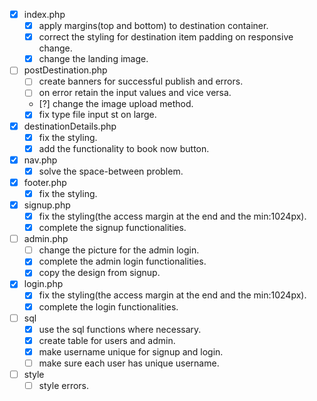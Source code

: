- [x] index.php
  - [x] apply margins(top and bottom) to destination container.
  - [x] correct the styling for destination item padding on responsive change.
  - [x] change the landing image.

- [ ] postDestination.php
  - [ ] create banners for successful publish and errors.
  - [ ] on error retain the input values and vice versa.
  - [?] change the image upload method.
  - [x] fix type file input st on large.

- [x] destinationDetails.php
  - [x] fix the styling.
  - [x] add the functionality to book now button.

- [x] nav.php
  - [x] solve the space-between problem.

- [x] footer.php
  - [x] fix the styling.

- [x] signup.php
  - [x] fix the styling(the access margin at the end and the min:1024px).
  - [x] complete the signup functionalities.

- [ ] admin.php
  - [ ] change the picture for the admin login.
  - [x] complete the admin login functionalities.
  - [x] copy the design from signup.

- [x] login.php
  - [x] fix the styling(the access margin at the end and the min:1024px).
  - [x] complete the login functionalities.

- [ ] sql
  - [x] use the sql functions where necessary.
  - [x] create table for users and admin.
  - [x] make username unique for signup and login.
  - [ ] make sure each user has unique username.

- [ ] style
  - [ ] style errors.